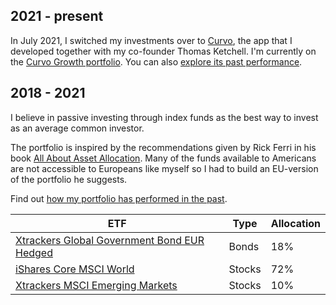 ## 2021 - present
In July 2021, I switched my investments over to [Curvo](https://curvo.eu), the
app that I developed together with my co-founder Thomas Ketchell. I'm currently on the [Curvo Growth portfolio](https://curvo.eu/portfolios#growth). You can also [explore its past performance](https://backtest.curvo.eu/portfolio/curvo-growth--NoIgwgrgTgbg9gAgOJTgdwC4AsQBpigCSAogAykBCArACxUBsA7DTXqQHQAcAuviCeQoBpAGqkA6gCYaAZjbtJ3JUA).

## 2018 - 2021
I believe in passive investing through index funds as the best way to invest as
an average common investor.

The portfolio is inspired by the recommendations given by Rick Ferri in his
book [All About Asset Allocation](https://www.goodreads.com/book/show/9316522-all-about-asset-allocation).
Many of the funds available to Americans are not accessible to Europeans like
myself so I had to build an EU-version of the portfolio he suggests.

Find out [how my portfolio has performed in the past](https://backtest.curvo.eu/portfolio/NoIgmg9gTghgdgcgM4AIAK0AuAzCAbASwhABphQAZAVQAYBmAdgA4mBGNu10mgOnYF0yIAJIBRGjQBCAFgoBWMAE4mdbjwYAmQaDETJAFQBSAJQCyaOnLWt+toA).

| ETF                                                                                                 | Type        | Allocation 
|-----------------------------------------------------------------------------------------------------|-------------|------------
| [Xtrackers Global Government Bond EUR Hedged](https://www.justetf.com/en/etf-profile.html?isin=LU0378818131) | Bonds   | 18%
| [iShares Core MSCI World](https://www.justetf.com/en/etf-profile.html?isin=IE00B4L5Y983)            | Stocks      | 72%
| [Xtrackers MSCI Emerging Markets](https://www.justetf.com/en/etf-profile.html?isin=IE00BTJRMP35)    | Stocks      | 10%        
